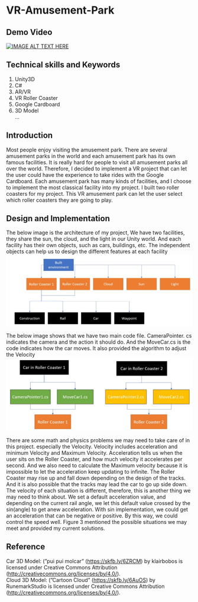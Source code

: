 # VR-Amusement-Park

## Demo Video
[![IMAGE ALT TEXT HERE](https://img.youtube.com/vi/8L9hfdfyGIg/0.jpg)](https://www.youtube.com/watch?v=8L9hfdfyGIg)  

## Technical skills and Keywords  
1. Unity3D  
2. C#  
3. AR/VR  
4. VR Roller Coaster  
5. Google Cardboard  
6. 3D Model  
...  

## Introduction
Most people enjoy visiting the amusement park. There
are several amusement parks in the world and each amusement
park has its own famous facilities. It is really hard
for people to visit all amusement parks all over the world.
Therefore, I decided to implement a VR project that can let
the user could have the experience to take rides with the
Google Cardboard. Each amusement park has many kinds
of facilities, and I choose to implement the most classical
facility into my project. I built two roller coasters for my
project. This VR amusement park can let the user select
which roller coasters they are going to play.

## Design and Implementation
The below image is the architecture of my project, We have two facilities, they share the sun, the cloud,
and the light in our Unity world. And each facility has their own
objects, such as cars, buildings, etc. The independent objects can
help us to design the different features at each facility  
![image](https://github.com/ericleee0119/VR-Amusement-Park/blob/main/img/4.jpg)  
  
    
    
    
The below image shows that we have two main code file. CameraPointer.
cs indicates the camera and the action it should do. And
the MoveCar.cs is the code indicates how the car moves. It also
provided the algorithm to adjust the Velocity
![image](https://github.com/ericleee0119/VR-Amusement-Park/blob/main/img/5.jpg)

There are some math and physics problems we may
need to take care of in this project. especially the Velocity.
Velocity includes acceleration and minimum Velocity and
Maximum Velocity. Acceleration tells us when the user sits
on the Roller Coaster, and how much velocity it accelerates
per second. And we also need to calculate the Maximum
velocity because it is impossible to let the acceleration keep
updating to infinite. The Roller Coaster may rise up and fall
down depending on the design of the tracks. And it is also possible that the tracks may lead the car to go up side down.
The velocity of each situation is different, therefore, this is
another thing we may need to think about. We set a default
acceleration value, and depending on the current rail angle,
we let this default value crossed by the sin(angle) to get
anew acceleration. With sin implementation, we could get
an acceleration that can be negative or positive. By this
way, we could control the speed well. Figure 3 mentioned
the possible situations we may meet and provided my
current solutions.  

## Reference
Car 3D Model: (”pui pui molcar” (https://skfb.ly/6ZRCM) by klairbobos is licensed under Creative Commons Attribution (http://creativecommons.org/licenses/by/4.0/).  
Cloud 3D Model: (”Cartoon Cloud” (https://skfb.ly/6AuOS) by RunemarkStudio is licensed under Creative Commons Attribution (http://creativecommons.org/licenses/by/4.0/).  
